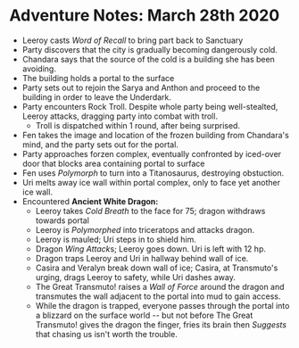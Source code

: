 <!-- TITLE: 2020 03 28 -->
<!-- SUBTITLE: A quick summary of 2020 03 28 -->

# Adventure Notes: March 28th 2020
- Leeroy casts *Word of Recall* to bring part back to Sanctuary
- Party discovers that the city is gradually becoming dangerously cold.
- Chandara says that the source of the cold is a building she has been avoiding.
- The building holds a portal to the surface
- Party sets out to rejoin the Sarya and Anthon and proceed to the building in order to leave the Underdark.
- Party encounters Rock Troll. Despite whole party being well-stealted, Leeroy attacks, dragging party into combat with troll.
	- Troll is dispatched within 1 round, after being surprised.
- Fen takes the image and location of the frozen building from Chandara's mind, and the party sets out for the portal.
- Party approaches forzen complex, eventually confronted by iced-over door that blocks area containing portal to surface
- Fen uses *Polymorph* to turn into a Titanosaurus, destroying obstuction.
- Uri melts away ice wall within portal complex, only to face yet another ice wall.
- Encountered **Ancient White Dragon:**
	- Leeroy takes *Cold Breath* to the face for 75; dragon withdraws towards portal
	- Leeroy is *Polymorphed* into triceratops and attacks dragon.
	- Leeroy is mauled; Uri steps in to shield him.
	- Dragon *Wing Attack*s; Leeroy goes down. Uri is left with 12 hp.
	- Dragon traps Leeroy and Uri in hallway behind wall of ice.
	- Casira and Veralyn break down wall of ice; Casira, at Transmuto's urging, drags Leeroy to safety, while Uri dashes away.
	- The Great Transmuto! raises a *Wall of Force* around the dragon and transmutes the wall adjacent to the portal into mud to gain access.
	- While the dragon is trapped, everyone passes through the portal into a blizzard on the surface world -- but not before The Great Transmuto! gives the dragon the finger, fries its brain then *Suggests* that chasing us isn't worth the trouble.